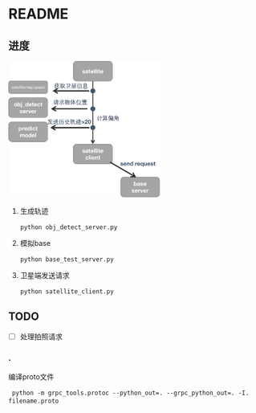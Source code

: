 # README

## 进度

<img src="./utils/1.png" width=60%>

1. 生成轨迹
    ```shell
    python obj_detect_server.py
    ```


2. 模拟base
    ```shell
   python base_test_server.py
   ```
3. 卫星端发送请求
   ```shell
   python satellite_client.py
   ```



## TODO

- [ ] 处理拍照请求



### .

编译proto文件

```shell
 python -m grpc_tools.protoc --python_out=. --grpc_python_out=. -I. filename.proto
```

